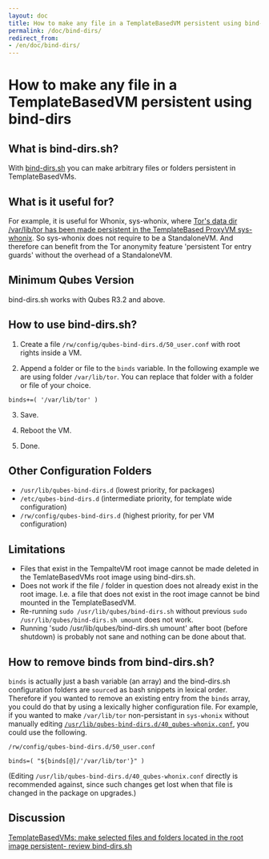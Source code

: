 ```yaml
---
layout: doc
title: How to make any file in a TemplateBasedVM persistent using bind-dirs
permalink: /doc/bind-dirs/
redirect_from:
- /en/doc/bind-dirs/
---
```


# How to make any file in a TemplateBasedVM persistent using bind-dirs #

## What is bind-dirs.sh? ##

With [bind-dirs.sh](https://github.com/QubesOS/qubes-core-agent-linux/blob/master/vm-systemd/bind-dirs.sh)
you can make arbitrary files or folders persistent in TemplateBasedVMs.

## What is it useful for? ##

For example, it is useful for Whonix, sys-whonix, where [Tor's data dir /var/lib/tor has been made persistent in the TemplateBased ProxyVM sys-whonix](https://github.com/Whonix/qubes-whonix/blob/8438d13d75822e9ea800b9eb6024063f476636ff/usr/lib/qubes-bind-dirs.d/40_qubes-whonix.conf#L5). So sys-whonix does not require to be a StandaloneVM. And therefore can benefit from the Tor anonymity feature 'persistent Tor entry guards' without the overhead of a StandaloneVM.

## Minimum Qubes Version ##

bind-dirs.sh works with Qubes R3.2 and above.

## How to use bind-dirs.sh? ##

1) Create a file `/rw/config/qubes-bind-dirs.d/50_user.conf` with root rights inside a VM.

2) Append a folder or file to the `binds` variable. In the following example we are using folder `/var/lib/tor`. You can replace that folder with a folder or file of your choice.

```
binds+=( '/var/lib/tor' )
```

3) Save.

4) Reboot the VM.

5) Done.

## Other Configuration Folders ##

* `/usr/lib/qubes-bind-dirs.d` (lowest priority, for packages)
* `/etc/qubes-bind-dirs.d`  (intermediate priority, for template wide configuration)
* `/rw/config/qubes-bind-dirs.d` (highest priority, for per VM configuration)

## Limitations ##

* Files that exist in the TempalteVM root image cannot be made deleted in the TemlateBasedVMs root image using bind-dirs.sh.
* Does not work if the file / folder in question does not already exist in the root image. I.e. a file that does not exist in the root image cannot be bind mounted in the TemplateBasedVM.
* Re-running `sudo /usr/lib/qubes/bind-dirs.sh` without previous `sudo /usr/lib/qubes/bind-dirs.sh umount` does not work.
* Running 'sudo /usr/lib/qubes/bind-dirs.sh umount' after boot (before shutdown) is probably not sane and nothing can be done about that.

## How to remove binds from bind-dirs.sh? ##

`binds` is actually just a bash variable (an array) and the bind-dirs.sh configuration folders are `source`d as bash snippets in lexical order. Therefore if you wanted to remove an existing entry from the `binds` array, you could do that by using a lexically higher configuration file. For example, if you wanted to make `/var/lib/tor` non-persistant in `sys-whonix` without manually editing [`/usr/lib/qubes-bind-dirs.d/40_qubes-whonix.conf`](https://github.com/Whonix/qubes-whonix/blob/master/usr/lib/qubes-bind-dirs.d/40_qubes-whonix.conf), you could use the following.

`/rw/config/qubes-bind-dirs.d/50_user.conf`

```
binds=( "${binds[@]/'/var/lib/tor'}" )
```

(Editing `/usr/lib/qubes-bind-dirs.d/40_qubes-whonix.conf` directly is recommended against, since such changes get lost when that file is changed in the package on upgrades.)

## Discussion ##

[TemplateBasedVMs: make selected files and folders located in the root image persistent- review bind-dirs.sh](https://groups.google.com/forum/#!searchin/qubes-devel/bind-dirs|sort:relevance/qubes-devel/tcYQ4eV-XX4/J89DRLzOBQAJ)

